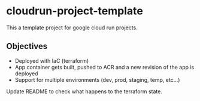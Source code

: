 # cloudrun-project-template
This a template project for google cloud run projects.  

## Objectives  
- Deployed with IaC (terraform)
- App container gets built, pushed to ACR and a new revision of the app is deployed
- Support for multiple environments (dev, prod, staging, temp, etc...)


Update README to check what happens to the terraform state.
